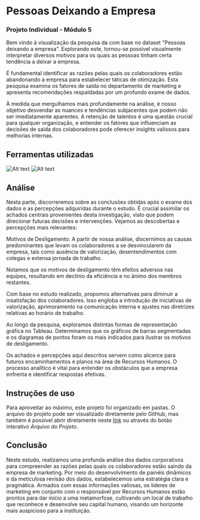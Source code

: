 # Pessoas Deixando a Empresa
### Projeto Individual - Módulo 5

Bem vindo à visualização da pesquisa da com base no dataset "Pessoas deixando a empresa". Explorando este, tornou-se possivel visualmente interpretar diversos motivos para os quais as pessoas tinham certa tendência a deixar a empresa.

É fundamental identificar as razões pelas quais os colaboradores estão abandonando a empresa para estabelecer táticas de otimização. Esta pesquisa examina os fatores de saída no departamento de marketing e apresenta recomendações respaldadas por um profundo exame de dados.

À medida que mergulhamos mais profundamente na análise, é nosso objetivo desvendar as nuances e tendências subjacentes que podem não ser imediatamente aparentes. A retenção de talentos é uma questão crucial para qualquer organização, e entender os fatores que influenciam as decisões de saída dos colaboradores pode oferecer insights valiosos para melhorias internas.

## Ferramentas utilizadas
![Alt text](image.png) ![Alt text](image-1.png)

## Análise
Nesta parte, discorreremos sobre as conclusões obtidas após o exame dos dados e as percepções adquiridas durante o estudo. É crucial assimilar os achados centrais provenientes desta investigação, visto que podem direcionar futuras decisões e intervenções. Vejamos as descobertas e percepções mais relevantes:

Motivos de Desligamento: A partir de nossa análise, discernimos as causas predominantes que levam os colaboradores a se desvincularem da empresa, tais como ausência de valorização, desentendimentos com colegas e extensa jornada de trabalho.

Notamos que os motivos de desligamento têm efeitos adversos nas equipes, resultando em declínio da eficiência e no ânimo dos membros restantes.

Com base no estudo realizado, propomos alternativas para diminuir a insatisfação dos colaboradores. Isso engloba a introdução de iniciativas de valorização, aprimoramento na comunicação interna e ajustes nas diretrizes relativas ao horário de trabalho.

Ao longo da pesquisa, exploramos distintas formas de representação gráfica no Tableau. Determinamos que os gráficos de barras segmentadas e os diagramas de pontos foram os mais indicados para ilustrar os motivos de desligamento.

Os achados e percepções aqui descritos servem como alicerce para futuros encaminhamentos e planos na área de Recursos Humanos. O processo analítico é vital para entender os obstáculos que a empresa enfrenta e identificar respostas efetivas.

## Instruções de uso
Para aproveitar ao máximo, este projeto foi organizado em pastas. O arquivo do projeto pode ser visualizado diretamente pelo GitHub, mas também é possível abrir diretamente neste [link](https://colab.research.google.com/drive/1NYAcmxNLNOjbYjzArMc04X7iHZaFU30j) ou através do botão interativo _Arquivo do Projeto_.

## Conclusão
Neste estudo, realizamos uma profunda análise dos dados corporativos para compreender as razões pelas quais os colaboradores estão saindo da empresa de marketing. Por meio do desenvolvimento de painéis dinâmicos e da meticulosa revisão dos dados, estabelecemos uma estratégia clara e pragmática. Armados com essas informações valiosas, os lideres de marketing em conjunto com o responsável por Recursos Humanos estão prontos para dar início a uma metamorfose, cultivando um local de trabalho que reconhece e desenvolve seu capital humano, visando um horizonte mais auspicioso para a instituição.